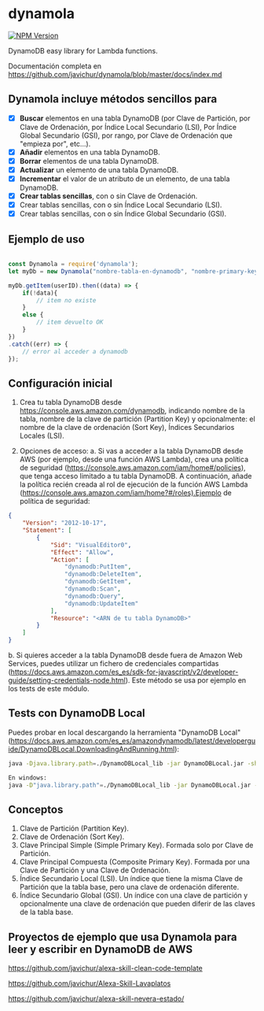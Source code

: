 # dynamola

 [![NPM Version](https://img.shields.io/npm/v/dynamola.svg?style=flat)](https://npmjs.org/package/dynamola)

DynamoDB easy library for Lambda functions.

Documentación completa en <https://github.com/javichur/dynamola/blob/master/docs/index.md>

## Dynamola incluye métodos sencillos para

- [x] **Buscar** elementos en una tabla DynamoDB (por Clave de Partición, por Clave de Ordenación, por Índice Local Secundario (LSI), Por Índice Global Secundario (GSI), por rango, por Clave de Ordenación que "empieza por", etc...).
- [x] **Añadir** elementos en una tabla DynamoDB.
- [x] **Borrar** elementos de una tabla DynamoDB.
- [x] **Actualizar** un elemento de una tabla DynamoDB.
- [x] **Incrementar** el valor de un atributo de un elemento, de una tabla DynamoDB.
- [x] **Crear tablas sencillas**, con o sin Clave de Ordenación.
- [x] Crear tablas sencillas, con o sin Índice Local Secundario (LSI).
- [x] Crear tablas sencillas, con o sin Índice Global Secundario (GSI).

## Ejemplo de uso

```javascript

const Dynamola = require('dynamola');
let myDb = new Dynamola("nombre-tabla-en-dynamodb", "nombre-primary-key-en-tabla-dynamodb", null);

myDb.getItem(userID).then((data) => {
    if(!data){
        // item no existe
    }
    else {
        // item devuelto OK
    }
})
.catch((err) => {
    // error al acceder a dynamodb
});
```

## Configuración inicial

1. Crea tu tabla DynamoDB desde <https://console.aws.amazon.com/dynamodb>, indicando nombre de la tabla, nombre de la clave de partición (Partition Key) y opcionalmente: el nombre de la clave de ordenación (Sort Key), Índices Secundarios Locales (LSI).

2. Opciones de acceso:
a. Si vas a acceder a la tabla DynamoDB desde AWS (por ejemplo, desde una función AWS Lambda), crea una política de seguridad (<https://console.aws.amazon.com/iam/home#/policies>), que tenga acceso limitado a tu tabla DynamoDB. A continuación, añade la política recién creada al rol de ejecución de la función AWS Lambda (<https://console.aws.amazon.com/iam/home?#/roles).Ejemplo> de política de seguridad:

```json
{
    "Version": "2012-10-17",
    "Statement": [
        {
            "Sid": "VisualEditor0",
            "Effect": "Allow",
            "Action": [
                "dynamodb:PutItem",
                "dynamodb:DeleteItem",
                "dynamodb:GetItem",
                "dynamodb:Scan",
                "dynamodb:Query",
                "dynamodb:UpdateItem"
            ],
            "Resource": "<ARN de tu tabla DynamoDB>"
        }
    ]
}
```

b. Si quieres acceder a la tabla DynamoDB desde fuera de Amazon Web Services, puedes utilizar un fichero de credenciales compartidas (<https://docs.aws.amazon.com/es_es/sdk-for-javascript/v2/developer-guide/setting-credentials-node.html>). Este método se usa por ejemplo en los tests de este módulo.

## Tests con DynamoDB Local

Puedes probar en local descargando la herramienta "DynamoDB Local" (<https://docs.aws.amazon.com/es_es/amazondynamodb/latest/developerguide/DynamoDBLocal.DownloadingAndRunning.html>):

```bash
java -Djava.library.path=./DynamoDBLocal_lib -jar DynamoDBLocal.jar -sharedDb

En windows:
java -D"java.library.path"=./DynamoDBLocal_lib -jar DynamoDBLocal.jar -sharedDb
```

## Conceptos

1. Clave de Partición (Partition Key).
2. Clave de Ordenación (Sort Key).
3. Clave Principal Simple (Simple Primary Key). Formada solo por Clave de Partición.
4. Clave Principal Compuesta (Composite Primary Key). Formada por una Clave de Partición y una Clave de Ordenación.
5. Índice Secundario Local (LSI). Un índice que tiene la misma Clave de Partición que la tabla base, pero una clave de ordenación diferente.
6. Índice Secundario Global (GSI). Un índice con una clave de partición y opcionalmente una clave de ordenación que pueden diferir de las claves de la tabla base.

## Proyectos de ejemplo que usa Dynamola para leer y escribir en DynamoDB de AWS

<https://github.com/javichur/alexa-skill-clean-code-template>

<https://github.com/javichur/Alexa-Skill-Lavaplatos>

<https://github.com/javichur/alexa-skill-nevera-estado/>
